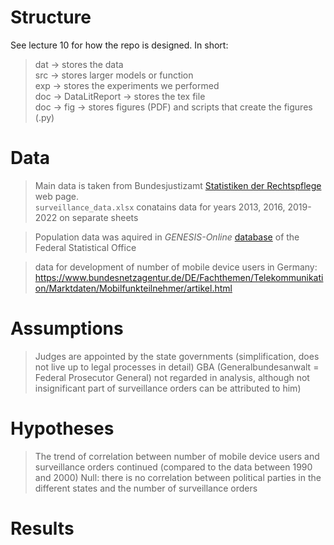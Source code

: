 # Structure
See lecture 10 for how the repo is designed. In short:

>dat -> stores the data\
src -> stores larger models or function\
exp -> stores the experiments we performed\
doc -> DataLitReport -> stores the tex file\
doc -> fig -> stores figures (PDF) and scripts that create the figures (.py)

# Data
> Main data is taken from Bundesjustizamt [Statistiken der Rechtspflege](https://www.bundesjustizamt.de/DE/Service/Justizstatistiken/Justizstatistiken_node.html#AnkerDokument44152) web page.\
`surveillance_data.xlsx` conatains data for years 2013, 2016, 2019-2022 on separate sheets

> Population data was aquired in *GENESIS-Online* [database](https://www-genesis.destatis.de/genesis//online?operation=table&code=12411-0010&bypass=true&levelindex=0&levelid=1705062410665#abreadcrumb) of the Federal Statistical Office 

> data for development of number of mobile device users in Germany: https://www.bundesnetzagentur.de/DE/Fachthemen/Telekommunikation/Marktdaten/Mobilfunkteilnehmer/artikel.html
> 

# Assumptions
> Judges are appointed by the state governments (simplification, does not live up to legal processes in detail)
> GBA (Generalbundesanwalt = Federal Prosecutor General) not regarded in analysis, although not insignificant part of surveillance orders can be attributed to him)
> 



# Hypotheses
> The trend of correlation between number of mobile device users and surveillance orders continued (compared to the data between 1990 and 2000)
> Null: there is no correlation between political parties in the different states and the number of surveillance orders

# Results
>
>
